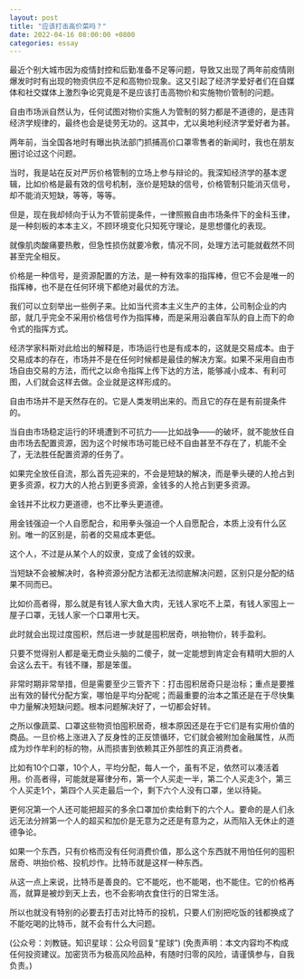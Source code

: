 ```yaml
---
layout: post
title: "应该打击高价菜吗？"
date: 2022-04-16 08:00:00 +0800
categories: essay
---
```


最近个别大城市因为疫情封控和后勤准备不足等问题，导致又出现了两年前疫情刚爆发时时有出现的物资供应不足和高物价现象。这又引起了经济学爱好者们在自媒体和社交媒体上激烈争论究竟是不是应该打击高物价和实施物价管制的问题。

自由市场派自然认为，任何试图对物价实施人为管制的努力都是不道德的，是违背经济学规律的，最终也会是徒劳无功的。这其中，尤以奥地利经济学爱好者为甚。

两年前，当全国各地时有曝出执法部门抓捕高价口罩零售者的新闻时，我也在朋友圈讨论过这个问题。

当时，我是站在反对严厉价格管制的立场上参与辩论的。我深知经济学的基本逻辑，比如价格是最有效的信号机制，涨价是短缺的信号，价格管制只能消灭信号，却不能消灭短缺，等等，等等。

但是，现在我却倾向于认为不管前提条件，一律照搬自由市场条件下的金科玉律，是一种刻板的本本主义，不顾环境变化只知死守理论，是思想僵化的表现。

就像肌肉酸痛要热敷，但急性损伤就要冷敷，情况不同，处理方法可能就截然不同甚至完全相反。

价格是一种信号，是资源配置的方法，是一种有效率的指挥棒，但它不会是唯一的指挥棒，也不是在任何环境下都绝对最优的方法。

我们可以立刻举出一些例子来。比如当代资本主义生产的主体，公司制企业的内部，就几乎完全不采用价格信号作为指挥棒，而是采用沿袭自军队的自上而下的命令式的指挥方式。

经济学家科斯对此给出的解释是，市场运行也是有成本的，这就是交易成本。由于交易成本的存在，市场并不是在任何时候都是最佳的解决方案。如果不采用自由市场自由交易的方法，而代之以命令指挥上传下达的方法，能够减小成本、有利可图，人们就会这样去做。企业就是这样形成的。

自由市场并不是天然存在的。它是人类发明出来的。而且它的存在是有前提条件的。

当自由市场稳定运行的环境遭到不可抗力——比如战争——的破坏，就不能放任自由市场去配置资源，因为这个时候市场可能已经不自由甚至不存在了，机能不全了，无法胜任配置资源的任务了。

如果完全放任自流，那么首先迎来的，不会是短缺的解决，而是拳头硬的人抢占到更多资源，权力大的人抢占到更多资源，金钱多的人抢占到更多资源。

金钱并不比权力更道德，也不比拳头更道德。

用金钱强迫一个人自愿配合，和用拳头强迫一个人自愿配合，本质上没有什么区别。唯一的区别是，前者的交易成本更低。

这个人，不过是从某个人的奴隶，变成了金钱的奴隶。

当短缺不会被解决时，各种资源分配方法都无法彻底解决问题，区别只是分配的结果不同而已。

比如价高者得，那么就是有钱人家大鱼大肉，无钱人家吃不上菜，有钱人家囤上一屋子口罩，无钱人家一个口罩用七天。

此时就会出现过度囤积，然后进一步就是囤积居奇，哄抬物价，转手盈利。

只要不觉得别人都是毫无商业头脑的二傻子，就一定能想到肯定会有精明大胆的人会这么去干。有钱不赚，那是笨蛋。

非常时期非常举措，但是需要至少三管齐下：打击囤积居奇只是治标；重点是要推出有效的替代分配方案，哪怕是平均分配呢；而最重要的治本之策还是在于尽快集中力量解决短缺问题。根本问题解决好了，一切都会好转。

之所以像蔬菜、口罩这些物资怕囤积居奇，根本原因还是在于它们是有实用价值的商品。一旦价格上涨进入了反身性的正反馈循环，它们就会被附加金融属性，从而成为炒作牟利的标的物，从而损害到依赖其正外部性的真正消费者。

比如有10个口罩，10个人，平均分配，每人一个，虽有不足，依然可以凑活着用。价高者得，可能就是幂律分布，第一个人买走一半，第二个人买走3个，第三个人买走1个，第四个人买走最后一个，剩下六个人没有口罩，坐以待毙。

更何况第一个人还可能把超买的多余口罩加价卖给剩下的六个人。要命的是人们永远无法分辨第一个人的超买和加价是无意为之还是有意为之，从而陷入无休止的道德争论。

如果一个东西，只有价格而没有任何消费价值，那么这个东西就不用怕任何的囤积居奇、哄抬价格、投机炒作。比特币就是这样一种东西。

从这一点上来说，比特币是善良的。它不能吃，也不能喝，也不能住。它的价格再高，就算是被炒到天上去，也不会影响衣食住行的日常生活。

所以也就没有特别的必要去打击对比特币的投机，只要人们别把吃饭的钱都换成了不能吃喝的比特币，就不会有什么大问题。

(公众号：刘教链。知识星球：公众号回复“星球”)
(免责声明：本文内容均不构成任何投资建议。加密货币为极高风险品种，有随时归零的风险，请谨慎参与，自我负责。)